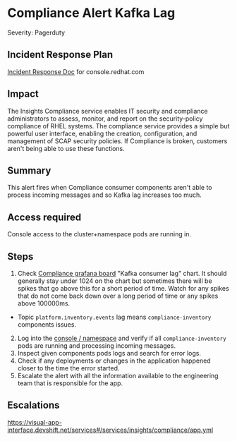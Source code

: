 # Compliance Alert Kafka Lag
Severity: Pagerduty

## Incident Response Plan
 [Incident Response Doc](https://docs.google.com/document/d/1AyEQnL4B11w7zXwum8Boty2IipMIxoFw1ri1UZB6xJE) for console.redhat.com

## Impact
The Insights Compliance service enables IT security and compliance administrators to assess, monitor, and report on the security-policy compliance of RHEL systems. The compliance service provides a simple but powerful user interface, enabling the creation, configuration, and management of SCAP security policies. If Compliance is broken, customers aren't being able to use these functions.

## Summary
This alert fires when Compliance consumer components aren't able to process incoming messages and so Kafka lag increases too much.

## Access required
Console access to the cluster+namespace pods are running in.

## Steps
1. Check [Compliance grafana board](https://grafana.app-sre.devshift.net/d/compliance/compliance?orgId=1) "Kafka consumer lag" chart. It should generally stay under 1024 on the chart but sometimes there will be spikes that go above this for a short period of time. Watch for any spikes that do not come back down over a long period of time or any spikes above 100000ms. 
 - Topic `platform.inventory.events` lag means `compliance-inventory` components issues.
2. Log into the [console / namespace](https://console-openshift-console.apps.crcp01ue1.o9m8.p1.openshiftapps.com/k8s/ns/compliance-prod/deployments) and verify if all `compliance-inventory` pods are running and processing incoming messages.
3. Inspect given components pods logs and search for error logs.
4. Check if any deployments or changes in the application happened closer to the time the error started. 
5. Escalate the alert with all the information available to the engineering team that is responsible for the app.

## Escalations
https://visual-app-interface.devshift.net/services#/services/insights/compliance/app.yml
